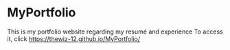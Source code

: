 # MyPortfolio
This is my portfolio website regarding my resumé and experience
To access it, click https://thewiz-12.github.io/MyPortfolio/
